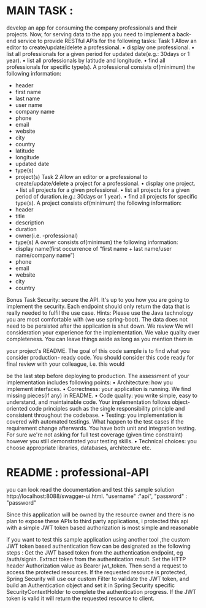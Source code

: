# MAIN TASK : 

develop an app for consuming the company professionals and their projects.
Now, for serving data to the app you need to implement a back-end service to provide RESTful
APIs for the following tasks:
Task 1
Allow an editor to create/update/delete a professional.
• display one professional.
• list all professionals for a given period for updated date(e.g.: 30days or 1 year).
• list all professionals by latitude and longitude.
• find all professionals for specific type(s).
A professional consists of(minimum) the following information:
- header
- first name
- last name
- user name
- company name
- phone
- email
- website
- city
- country
- latitude
- longitude
- updated date
- type(s)
- project(s)
Task 2
Allow an editor or a professional to create/update/delete a project for a professional.
• display one project.
• list all projects for a given professional.
• list all projects for a given period of duration.(e.g.: 30days or 1 year).
• find all projects for specific type(s).
A project consists of(minimum) the following information:
- header
- title
- description
- duration
- owner(i.e. -professional)
- type(s)
A owner consists of(minimum) the following information:
- display name(first occurrence of “first name + last name/user name/company name”)
- phone
- email
- website
- city
- country

Bonus Task
Security: secure the API. It's up to you how you are going to implement the security.
Each endpoint should only return the data that is really needed to fulfil the use case.
Hints:
Please use the Java technology you are most comfortable with (we use spring-boot). The data does
not need to be persisted after the application is shut down.
We review
We will consideration your experience for the implementation.
We value quality over completeness. You can leave things aside as long as you mention them in

your project's README. The goal of this code sample is to find what you consider production-
ready code. You should consider this code ready for final review with your colleague, i.e. this would

be the last step before deploying to production.
The assessment of your implementation includes following points:
• Architecture: how you implement interfaces.
• Correctness: your application is running. We find missing pieces(if any) in README.
• Code quality: you write simple, easy to understand, and maintainable code. Your
implementation follows object-oriented code principles such as the single responsibility
principle and consistent throughout the codebase.
• Testing: you implementation is covered with automated testings. What happen to the test
cases if the requirement change afterwards. You have both unit and integration testing. For
sure we're not asking for full test coverage (given time constraint) however you still
demonstrated your testing skills.
• Technical choices: you choose appropriate libraries, databases, architecture etc.

# README : professional-API

you can look read the documentation and test this sample solution http://localhost:8088/swagger-ui.html. "username" :"api", "password" : "password"

Since this application will be owned by the resource owner and there is no plan to expose these APIs to third party applications,
i protected this api with a simple JWT token based authorization is most simple and reasonable

if you want to test this sample application using another tool ,the custom JWT token based authentication flow can be designated as the following steps : 
    Get the JWT based token from the authentication endpoint, eg /auth/signin.
    Extract token from the authentication result.
    Set the HTTP header Authorization value as Bearer jwt_token.
    Then send a request to access the protected resources.
    If the requested resource is protected, Spring Security will use our custom Filter to validate the JWT token, and build an Authentication object and set it in Spring Security specific SecurityContextHolder to complete the authentication progress.
    If the JWT token is valid it will return the requested resource to client.
